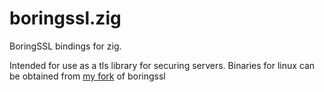 # boringssl.zig
BoringSSL bindings for zig.

Intended for use as a tls library for securing servers.
Binaries for linux can be obtained from [my fork](https://github.com/crispy-strawberry/boringssl) of boringssl

